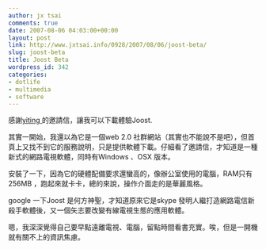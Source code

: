 ```yaml
---
author: jx tsai
comments: true
date: 2007-08-06 04:03:00+00:00
layout: post
link: http://www.jxtsai.info/0928/2007/08/06/joost-beta/
slug: joost-beta
title: Joost Beta
wordpress_id: 342
categories:
- dotlife
- multimedia
- software
---
```


感謝[yiting ](http://umm.formosa319.org/)的邀請信，讓我可以下載體驗Joost.  
  
其實一開始，我還以為它是一個web 2.0 社群網站（其實也不能說不是吧），但首頁上又找不到它的服務說明，只是提供軟體下載。仔細看了邀請信，才知道是一種新式的網路電視軟體，同時有Windows 、OSX 版本。  
  
安裝了一下，因為它的硬體配備要求還蠻高的，像辦公室使用的電腦，RAM只有256MB ，跑起來就卡卡，總的來說，操作介面走的是華麗風格。  
  
google 一下Joost 是何方神聖，才知道原來它是skype 發明人繼打造網路電信新殺手軟體後，又一個矢志要改變有線電視生態的應用軟體。  
  
嗯，我深深覺得自己要早點遠離電視、電腦，留點時間看書充實。唉，但是一開機就有關不上的資訊焦慮。
